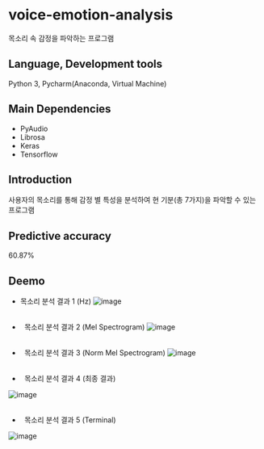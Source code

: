 # voice-emotion-analysis
목소리 속 감정을 파악하는 프로그램

## Language, Development tools
Python 3, Pycharm(Anaconda, Virtual Machine)

## Main Dependencies
- PyAudio
- Librosa
- Keras
- Tensorflow

## Introduction
사용자의 목소리를 통해 감정 별 특성을 분석하여 현 기분(총 7가지)을 파악할 수 있는 프로그램

##  Predictive accuracy
60.87%

## Deemo
- 목소리 분석 결과 1 (Hz)
![image](https://user-images.githubusercontent.com/93585651/145567927-eb663266-e7bf-44eb-9a9c-b244781f7703.png)
<br /><br />


- &nbsp;&nbsp;목소리 분석 결과 2 (Mel Spectrogram)
![image](https://user-images.githubusercontent.com/93585651/145568081-67058c91-ae82-46fb-a2c4-93d48a04075e.png)
<br /><br />

- &nbsp;&nbsp;목소리 분석 결과 3 (Norm Mel Spectrogram)
![image](https://user-images.githubusercontent.com/93585651/145568216-4f634b0a-84f2-45e8-8d73-3e49abfb6324.png)
<br /><br />


- &nbsp;&nbsp;목소리 분석 결과 4 (최종 결과)

![image](https://user-images.githubusercontent.com/93585651/145568630-3e34293c-900e-4ae1-8ba9-c3bbe4d731c9.png)
<br /><br />


- &nbsp;&nbsp;목소리 분석 결과 5 (Terminal)

![image](https://user-images.githubusercontent.com/93585651/145568689-c1382364-a446-4246-9f84-53734b2c60c5.png)






